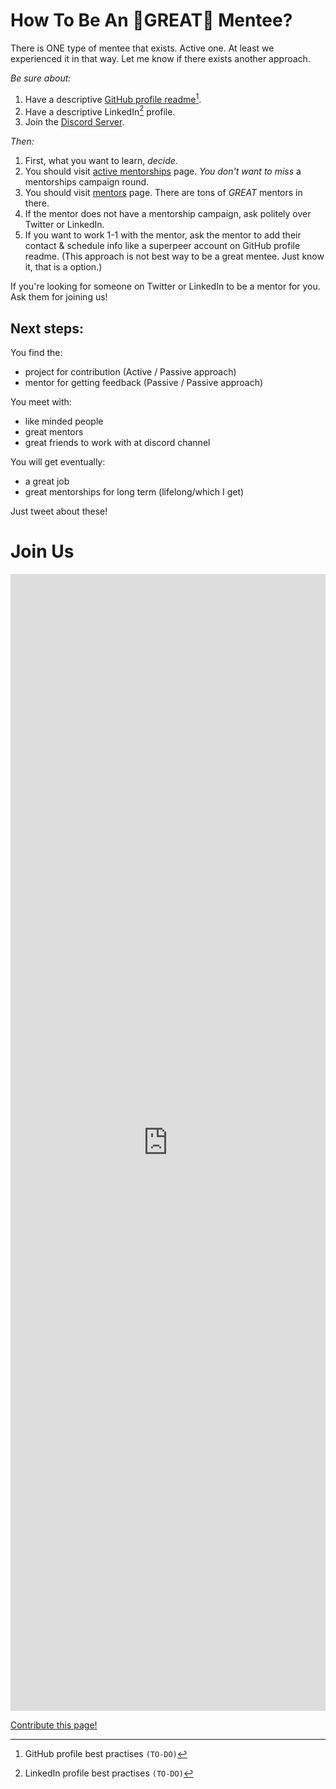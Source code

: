 # How To Be An 🌟GREAT🌟 Mentee?

There is ONE type of mentee that exists. Active one. At least we experienced it in that way. Let me know if there exists another approach.

*Be sure about:*

1. Have a descriptive [GitHub profile readme](https://github.com/abhisheknaiidu/awesome-github-profile-readme)[^1].
2. Have a descriptive LinkedIn[^2] profile.
3. Join the [Discord Server](https://discord.gg/nkbmBSW8CM).

[^1]: GitHub profile best practises `(TO-DO)`
[^2]: LinkedIn profile best practises `(TO-DO)`

*Then:*

1. First, what you want to learn, *decide*.
2. You should visit [active mentorships](https://findmentor.network/mentorships/) page. *You don't want to miss* a mentorships campaign round.
3. You should visit [mentors](https://findmentor.network/mentors/) page. There are tons of *GREAT* mentors in there.
4. If the mentor does not have a mentorship campaign, ask politely over Twitter or LinkedIn.
5. If you want to work 1-1 with the mentor, ask the mentor to add their contact & schedule info like a superpeer account on GitHub profile readme. (This approach is not best way to be a great mentee. Just know it, that is a option.)

If you're looking for someone on Twitter or LinkedIn to be a mentor for you. Ask them for joining us!

## Next steps:

You find the:
- project for contribution (Active / Passive approach)
- mentor for getting feedback (Passive / Passive approach)

You meet with:
- like minded people
- great mentors
- great friends to work with at discord channel

You will get eventually:
- a great job
- great mentorships for long term (lifelong/which I get)


Just tweet about these!

# Join Us
<iframe src="https://docs.google.com/forms/d/e/1FAIpQLSc3uWpEeBUCXMoGAJ5qm31p9URBppxXT5L4RJFrTOJee9TFjQ/viewform?embedded=true" width="100%" height="1819" frameborder="0" marginheight="0" marginwidth="0">Yükleniyor…</iframe>

[Contribute this page!](https://github.com/cagataycali/find-mentor/blob/master/content/mentees.md)
